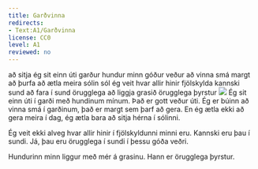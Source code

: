 ```yaml
---
title: Garðvinna
redirects:
- Text:A1/Garðvinna
license: CC0
level: A1
reviewed: no
---
```

<vocabulary>
</vocabulary><vocabulary>
að sitja
ég sit
einn
úti
garður
hundur
minn
góður
veður
að vinna
smá
margt
að þurfa
að ætla
meira
sólin
sól
ég veit
hvar
allir
hinir
fjölskylda
kannski
sund
að fara í sund
örugglega
að liggja
grasið
örugglega
þyrstur
</vocabulary>
<Image src="Þreyttur hundur.jpg" position="right"/>
<Book audio="Garðvinna.mp3">
Ég sit einn úti í garði með hundinum mínum.
Það er gott veður úti.
Ég er búinn að vinna smá í garðinum, það er margt sem þarf að gera.
En ég ætla ekki að gera meira í dag, ég ætla bara að sitja hérna í sólinni.

Ég veit ekki alveg hvar allir hinir í fjölskyldunni minni eru.
Kannski eru þau í sundi.
Já, þau eru örugglega í sundi í þessu góða veðri.

Hundurinn minn liggur með mér á grasinu.
Hann er örugglega þyrstur.
</Book>

